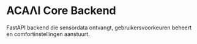 # ACAΛI Core Backend

FastAPI backend die sensordata ontvangt, gebruikersvoorkeuren beheert en comfortinstellingen aanstuurt.
